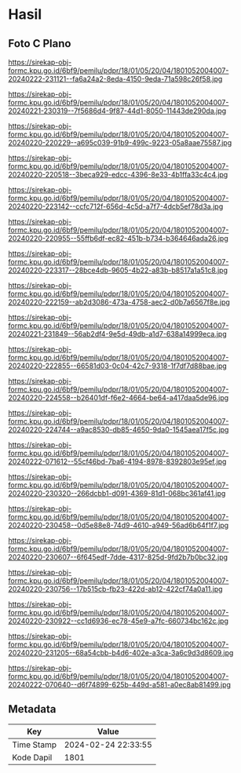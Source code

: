 # Hasil

## Foto C Plano

https://sirekap-obj-formc.kpu.go.id/6bf9/pemilu/pdpr/18/01/05/20/04/1801052004007-20240222-231121--fa6a24a2-8eda-4150-9eda-71a598c26f58.jpg

https://sirekap-obj-formc.kpu.go.id/6bf9/pemilu/pdpr/18/01/05/20/04/1801052004007-20240221-230319--7f5686d4-9f87-44d1-8050-11443de290da.jpg

https://sirekap-obj-formc.kpu.go.id/6bf9/pemilu/pdpr/18/01/05/20/04/1801052004007-20240220-220229--a695c039-91b9-499c-9223-05a8aae75587.jpg

https://sirekap-obj-formc.kpu.go.id/6bf9/pemilu/pdpr/18/01/05/20/04/1801052004007-20240220-220518--3beca929-edcc-4396-8e33-4b1ffa33c4c4.jpg

https://sirekap-obj-formc.kpu.go.id/6bf9/pemilu/pdpr/18/01/05/20/04/1801052004007-20240220-223142--ccfc712f-656d-4c5d-a7f7-4dcb5ef78d3a.jpg

https://sirekap-obj-formc.kpu.go.id/6bf9/pemilu/pdpr/18/01/05/20/04/1801052004007-20240220-220955--55ffb6df-ec82-451b-b734-b364646ada26.jpg

https://sirekap-obj-formc.kpu.go.id/6bf9/pemilu/pdpr/18/01/05/20/04/1801052004007-20240220-223317--28bce4db-9605-4b22-a83b-b8517a1a51c8.jpg

https://sirekap-obj-formc.kpu.go.id/6bf9/pemilu/pdpr/18/01/05/20/04/1801052004007-20240220-222159--ab2d3086-473a-4758-aec2-d0b7a6567f8e.jpg

https://sirekap-obj-formc.kpu.go.id/6bf9/pemilu/pdpr/18/01/05/20/04/1801052004007-20240221-231849--56ab2df4-9e5d-49db-a1d7-638a14999eca.jpg

https://sirekap-obj-formc.kpu.go.id/6bf9/pemilu/pdpr/18/01/05/20/04/1801052004007-20240220-222855--66581d03-0c04-42c7-9318-1f7df7d88bae.jpg

https://sirekap-obj-formc.kpu.go.id/6bf9/pemilu/pdpr/18/01/05/20/04/1801052004007-20240220-224558--b26401df-f6e2-4664-be64-a417daa5de96.jpg

https://sirekap-obj-formc.kpu.go.id/6bf9/pemilu/pdpr/18/01/05/20/04/1801052004007-20240220-224744--a9ac8530-db85-4650-9da0-1545aea17f5c.jpg

https://sirekap-obj-formc.kpu.go.id/6bf9/pemilu/pdpr/18/01/05/20/04/1801052004007-20240222-071612--55cf46bd-7ba6-4194-8978-8392803e95ef.jpg

https://sirekap-obj-formc.kpu.go.id/6bf9/pemilu/pdpr/18/01/05/20/04/1801052004007-20240220-230320--266dcbb1-d091-4369-81d1-068bc361af41.jpg

https://sirekap-obj-formc.kpu.go.id/6bf9/pemilu/pdpr/18/01/05/20/04/1801052004007-20240220-230458--0d5e88e8-74d9-4610-a949-56ad6b64f1f7.jpg

https://sirekap-obj-formc.kpu.go.id/6bf9/pemilu/pdpr/18/01/05/20/04/1801052004007-20240220-230607--6f645edf-7dde-4317-825d-9fd2b7b0bc32.jpg

https://sirekap-obj-formc.kpu.go.id/6bf9/pemilu/pdpr/18/01/05/20/04/1801052004007-20240220-230756--17b515cb-fb23-422d-ab12-422cf74a0a11.jpg

https://sirekap-obj-formc.kpu.go.id/6bf9/pemilu/pdpr/18/01/05/20/04/1801052004007-20240220-230922--cc1d6936-ec78-45e9-a7fc-660734bc162c.jpg

https://sirekap-obj-formc.kpu.go.id/6bf9/pemilu/pdpr/18/01/05/20/04/1801052004007-20240220-231205--68a54cbb-b4d6-402e-a3ca-3a6c9d3d8609.jpg

https://sirekap-obj-formc.kpu.go.id/6bf9/pemilu/pdpr/18/01/05/20/04/1801052004007-20240222-070640--d6f74899-625b-449d-a581-a0ec8ab81499.jpg


## Metadata

| Key        | Value               |
| ---------- | ------------------- |
| Time Stamp | 2024-02-24 22:33:55 |
| Kode Dapil | 1801                |



